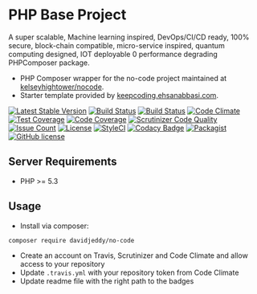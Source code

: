 # PHP Base Project
A super scalable, Machine learning inspired, DevOps/CI/CD ready, 100% secure, block-chain compatible, micro-service
inspired, quantum computing designed, IOT deployable 0 performance degrading PHPComposer package. 

 - PHP Composer wrapper for the no-code project maintained at [kelseyhightower/nocode](https://github.com/kelseyhightower/nocode).
 - Starter template provided by [keepcoding.ehsanabbasi.com](keepcoding.ehsanabbasi.com/php/composer-ready-starter-kit/).

[![Latest Stable Version](https://poser.pugx.org/davidjeddy/no-code/v/stable)](https://packagist.org/packages/davidjeddy/no-code)
[![Build Status](https://travis-ci.org/davidjeddy/no-code.svg?branch=master)](https://travis-ci.org/davidjeddy/no-code)
[![Build Status](https://scrutinizer-ci.com/g/davidjeddy/no-code/badges/build.png?b=master)](https://scrutinizer-ci.com/g/davidjeddy/no-code/build-status/master)
[![Code Climate](https://codeclimate.com/github/davidjeddy/no-code/badges/gpa.svg)](https://codeclimate.com/github/davidjeddy/no-code)
[![Test Coverage](https://codeclimate.com/github/davidjeddy/no-code/badges/coverage.svg)](https://codeclimate.com/github/davidjeddy/no-code/coverage)
[![Code Coverage](https://scrutinizer-ci.com/g/davidjeddy/no-code/badges/coverage.png?b=master)](https://scrutinizer-ci.com/g/davidjeddy/no-code/?branch=master)
[![Scrutinizer Code Quality](https://scrutinizer-ci.com/g/davidjeddy/no-code/badges/quality-score.png?b=master)](https://scrutinizer-ci.com/g/davidjeddy/no-code/?branch=master)
[![Issue Count](https://codeclimate.com/github/davidjeddy/no-code/badges/issue_count.svg)](https://codeclimate.com/github/davidjeddy/no-code)
[![License](https://poser.pugx.org/davidjeddy/no-code/license)](https://packagist.org/packages/davidjeddy/no-code)
[![StyleCI](https://styleci.io/repos/88731011/shield?branch=master)](https://styleci.io/repos/88731011)
[![Codacy Badge](https://api.codacy.com/project/badge/Grade/f6798ce3c00e4de083d89f289b6c9285)](https://www.codacy.com/app/davidjeddy/no-code?utm_source=github.com&amp;utm_medium=referral&amp;utm_content=davidjeddy/no-code&amp;utm_campaign=Badge_Grade)
[![Packagist](https://img.shields.io/packagist/dt/davidjeddy/no-code.svg)](https://packagist.org/packages/davidjeddy/no-code)
[![GitHub license](https://img.shields.io/badge/license-MIT-blue.svg)](https://raw.githubusercontent.com/davidjeddy/no-code/master/LICENSE)

## Server Requirements
- PHP >= 5.3

## Usage
-  Install via composer:
```
composer require davidjeddy/no-code
```

- Create an account on Travis, Scrutinizer and Code Climate and allow access to your repository
- Update `.travis.yml` with your repository token from Code Climate
- Update readme file with the right path to the badges
